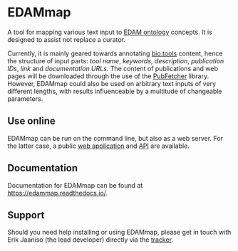 # EDAMmap

A tool for mapping various text input to [EDAM ontology](http://edamontology.org/page) concepts. It is designed to assist not replace a curator.

Currently, it is mainly geared towards annotating [bio.tools](https://bio.tools/) content, hence the structure of input parts: _tool name_, _keywords_, _description_, _publication IDs_, _link_ and _documentation URLs_. The content of publications and web pages will be downloaded through the use of the [PubFetcher](https://github.com/edamontology/pubfetcher) library. However, EDAMmap could also be used on arbitrary text inputs of very different lengths, with results influenceable by a multitude of changeable parameters.

## Use online

EDAMmap can be run on the command line, but also as a web server. For the latter case, a public [web application](https://biit.cs.ut.ee/edammap/) and [API](https://edammap.readthedocs.io/en/latest/api.html) are available.

## Documentation

Documentation for EDAMmap can be found at https://edammap.readthedocs.io/.

## Support

Should you need help installing or using EDAMmap, please get in touch with Erik Jaaniso (the lead developer) directly via the [tracker](https://github.com/edamontology/edammap/issues).
